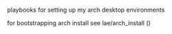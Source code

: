 playbooks for setting up my arch desktop environments

for bootstrapping arch install see lae/arch_install ()
